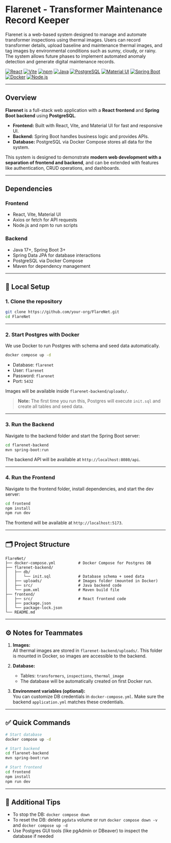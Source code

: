 # Flarenet - Transformer Maintenance Record Keeper

Flarenet is a web-based system designed to manage and automate transformer inspections using thermal images. Users can record transformer details, upload baseline and maintenance thermal images, and tag images by environmental conditions such as sunny, cloudy, or rainy. The system allows future phases to implement automated anomaly detection and generate digital maintenance records.  


[![React](https://img.shields.io/badge/React-18%2B-cyan?logo=react&logoColor=white&logoSize=30)](https://reactjs.org/)
[![Vite](https://img.shields.io/badge/Vite-4%2B-pink?logo=vite&logoColor=white&logoSize=30)](https://vitejs.dev/)
[![npm](https://img.shields.io/badge/npm-8%2B-blue?logo=npm&logoColor=white&logoSize=30)](https://www.npmjs.com/)
[![Java](https://img.shields.io/badge/Java-17%2B-orange?logo=java&logoColor=white&logoSize=30)](https://www.oracle.com/java/)
[![PostgreSQL](https://img.shields.io/badge/PostgreSQL-14%2B-blue?logo=postgresql&logoColor=white&logoSize=30)](https://www.postgresql.org/)
[![Material UI](https://img.shields.io/badge/Material_UI-5%2B-007FFF?logo=mui&logoColor=white&logoSize=30)](https://mui.com/)
[![Spring Boot](https://img.shields.io/badge/Spring_Boot-3%2B-green?logo=spring&logoColor=white&logoSize=30)](https://spring.io/projects/spring-boot)
[![Docker](https://img.shields.io/badge/Docker-24%2B-2496ED?logo=docker&logoColor=white&logoSize=30)](https://www.docker.com/)
[![Node.js](https://img.shields.io/badge/Node.js-18%2B-green?logo=node.js&logoColor=white&logoSize=30)](https://nodejs.org/)


---

## Overview

**Flarenet** is a full-stack web application with a **React frontend** and **Spring Boot backend** using **PostgreSQL**.  

- **Frontend:** Built with React, Vite, and Material UI for fast and responsive UI.  
- **Backend:** Spring Boot handles business logic and provides APIs.  
- **Database:** PostgreSQL via Docker Compose stores all data for the system.  

This system is designed to demonstrate **modern web development with a separation of frontend and backend**, and can be extended with features like authentication, CRUD operations, and dashboards.

---

## Dependencies

### Frontend

- React, Vite, Material UI  
- Axios or fetch for API requests  
- Node.js and npm to run scripts  

### Backend

- Java 17+, Spring Boot 3+  
- Spring Data JPA for database interactions  
- PostgreSQL via Docker Compose  
- Maven for dependency management  

---

## 🚀 Local Setup

### 1. Clone the repository
```bash
git clone https://github.com/your-org/FlareNet.git
cd FlareNet
```

---

### 2. Start Postgres with Docker
We use Docker to run Postgres with schema and seed data automatically.

```bash
docker compose up -d
```

- Database: `flarenet`  
- User: `flarenet`  
- Password: `flarenet`  
- Port: `5432`  

Images will be available inside `flarenet-backend/uploads/`.

> **Note:** The first time you run this, Postgres will execute `init.sql` and create all tables and seed data.

---

### 3. Run the Backend
Navigate to the backend folder and start the Spring Boot server:

```bash
cd flarenet-backend
mvn spring-boot:run
```

The backend API will be available at `http://localhost:8080/api`.

---

### 4. Run the Frontend
Navigate to the frontend folder, install dependencies, and start the dev server:

```bash
cd frontend
npm install
npm run dev
```

The frontend will be available at `http://localhost:5173`.

---

## 🗂️ Project Structure

```
FlareNet/
├── docker-compose.yml          # Docker Compose for Postgres DB
├── flarenet-backend/
│   ├── db/
│   │   └── init.sql            # Database schema + seed data
│   ├── uploads/                # Images folder (mounted in Docker)
│   ├── src/                    # Java backend code
│   └── pom.xml                 # Maven build file
├── frontend/
│   ├── src/                    # React frontend code
│   ├── package.json
│   └── package-lock.json
└── README.md
```

---

## ⚙️ Notes for Teammates

1. **Images:**  
   All thermal images are stored in `flarenet-backend/uploads/`. This folder is mounted in Docker, so images are accessible to the backend.

2. **Database:**  
   - Tables: `transformers`, `inspections`, `thermal_image`  
   - The database will be automatically created on first Docker run.  

3. **Environment variables (optional):**  
   You can customize DB credentials in `docker-compose.yml`. Make sure the backend `application.yml` matches these credentials.

---

## ✅ Quick Commands

```bash
# Start database
docker compose up -d

# Start backend
cd flarenet-backend
mvn spring-boot:run

# Start frontend
cd frontend
npm install
npm run dev
```

---

## 📌 Additional Tips

- To stop the DB: `docker compose down`
- To reset the DB: delete `pgdata` volume or run `docker compose down -v` and `docker compose up -d`
- Use Postgres GUI tools (like pgAdmin or DBeaver) to inspect the database if needed
